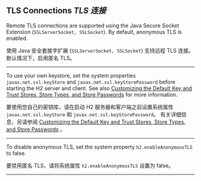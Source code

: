 ## TLS Connections *TLS 连接*

Remote TLS connections are supported using the Java Secure Socket Extension (`SSLServerSocket, SSLSocket`).
By default, anonymous TLS is enabled.


使用 Java 安全套接字扩展 (`SSLServerSocket, SSLSocket`) 支持远程 TLS 连接。
默认情况下，启用匿名 TLS。

---

To use your own keystore, set the system properties `javax.net.ssl.keyStore` and `javax.net.ssl.keyStorePassword` before starting the H2 server and client.
See also [Customizing the Default Key and Trust Stores, Store Types, and Store Passwords]() for more information.


要使用您自己的密钥库，请在启动 H2 服务器和客户端之前设置系统属性 `javax.net.ssl.keyStore` 和 `javax.net.ssl.keyStorePassword`。
有关详细信息，另请参阅 [Customizing the Default Key and Trust Stores, Store Types, and Store Passwords]() 。

---

To disable anonymous TLS, set the system property `h2.enableAnonymousTLS` to false.


要禁用匿名 TLS，请将系统属性 `h2.enableAnonymousTLS` 设置为 false。

---
